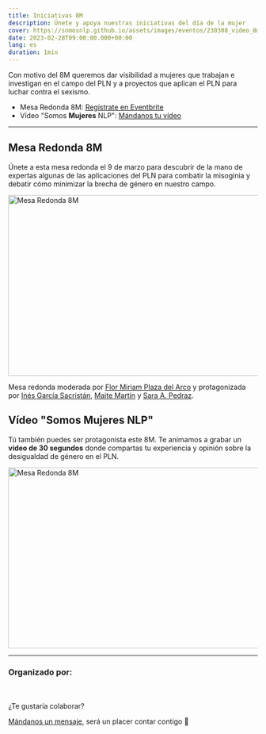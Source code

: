 ```yaml
---
title: Iniciativas 8M
description: Únete y apoya nuestras iniciativas del día de la mujer
cover: https://somosnlp.github.io/assets/images/eventos/230308_video_8m.jpg
date: 2023-02-28T09:00:00.000+00:00
lang: es
duration: 1min
---
```


Con motivo del 8M queremos dar visibilidad a mujeres que trabajan e investigan en el campo del PLN y a proyectos que aplican el PLN para luchar contra el sexismo.

- Mesa Redonda 8M: [Regístrate en Eventbrite](https://www.eventbrite.com/e/entradas-mesa-redonda-8m-pln-en-la-lucha-contra-el-sexismo-563632258257)
- Vídeo "Somos **Mujeres** NLP": [Mándanos tu vídeo](https://forms.gle/W5XVbR4KT98MPqRM6)

---

## Mesa Redonda 8M

Únete a esta mesa redonda el 9 de marzo para descubrir de la mano de expertas algunas de las aplicaciones del PLN para combatir la misoginia y debatir cómo minimizar la brecha de género en nuestro campo.

<div class="mx-auto my-8 px-8 text-center">
    <a href="https://www.youtube.com/watch?v=5fOiLWXQ78c&list=PLTA-KAy8nxaCIWrABV_JOJbriszTKIRXC"
        target="_blank">
        <img alt="Mesa Redonda 8M" width="650" height="365"
            src="https://somosnlp.github.io/assets/images/eventos/230309_mesa_redonda_8m.jpg" />
    </a>
</div>

Mesa redonda moderada por
[Flor Miriam Plaza del Arco](/comunidad/flor-plaza)
y protagonizada por
[Inés García Sacristán](/comunidad/ines-garcia-sacristan),
[Maite Martín](/comunidad/maite-martin) y
[Sara A. Pedraz](/comunidad/sara-a-pedraz).

## Vídeo "Somos Mujeres NLP"

Tú también puedes ser protagonista este 8M. Te animamos a grabar un **vídeo de 30 segundos** donde compartas tu experiencia y opinión sobre la desigualdad de género en el PLN.

<div class="mx-auto my-8 px-8 text-center">
    <a href="https://forms.gle/W5XVbR4KT98MPqRM6"
        target="_blank">
        <img alt="Mesa Redonda 8M" width="650" height="365"
            src="https://somosnlp.github.io/assets/images/eventos/230308_video_8m.jpg" />
    </a>
</div>

---

### Organizado por:

<div class="auto-rows-fr grid gap-2 lg:grid-cols-2">

<ProfileItemProps
    name="María Grandury"
    title="ML Research Engineer @neurocat.AI | Fundadora @SomosNLP_"
    cover="https://pbs.twimg.com/profile_images/1584913293470273537/6u-Q8SJP_400x400.jpg"
    website="https://mariagrandury.com"
    twitter="https://twitter.com/mariagrandury"
    linkedin="https://www.linkedin.com/in/mariagrandury"
    github="https://github.com/mariagrandury"
/>

<ProfileItemProps
    name="Flor Plaza"
    title="Postdoctoral Research Fellow @MilaNLP"
    cover="https://fmplaza.github.io/images/avatar_flor.jpg"
    website="https://fmplaza.github.io/"
    twitter="https://twitter.com/florplaza22"
    linkedin="https://linkedin.com/in/flor-miriam-plaza-del-arco-395770b9"
    github="https://github.com/fmplaza/"
/>
</div>

<br /> 
<br /> 

<div class="text-center">
¿Te gustaría colaborar?

[Mándanos un mensaje](mailto:info@somosnlp.org), será un placer contar contigo 🚀
</div>
